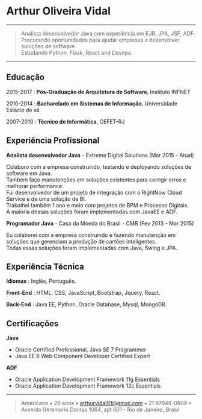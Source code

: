 Arthur Oliveira Vidal
============

----

>  Analista desenvolvedor Java com experiência em EJB, JPA, JSF, ADF.    
   Procurando oportunidades para ajudar empresas a desenvolver soluções de software.    
   Estudando Python, Flask, React and Devops.    

----

Educação
--

2015-2017
:   **Pós-Graduação de Arquitetura de Software**, Instituto INFNET    

2010-2014
:   **Bacharelado em Sistemas de Informação**, Universidade Estácio de sá    

2007-2010
:   **Técnico de Informática**, CEFET-RJ    


Experiência Profissional
--

**Analista desenvolvedor Java** - Extreme Digital Solutions (Mar 2015 - Atual)    

Colaboro com a empresa construindo, testando e deployando soluções de software em Java.    
Também faço manutenções em soluções existentes para corrigir erros e melhorar performance.     
Fui desenvolvedor de um projeto de integração com o RightNow Cloud Service e de uma solução de BI.   
Trabalhei também 1 ano e meio com projetos de BPM e Processo Digitais.    
A maioria dessas soluções foram implementadas com JavaEE e ADF.
        
**Programador Java** - Casa da Moeda do Brasil - CMB (Fev 2013 - Mar 2015)    

Eu colaborei com a empresa construindo e fazendo manutenção em soluções que gerenciam a produção de cartões inteligentes.    
Todas essas soluções foram implementadas com Java, Swing e JPA.    

Experiência Técnica
--

**Idiomas** : Inglês, Português.    

**Front-End** :   HTML, CSS, JavaScript, Bootstrap, Jquery, React.    

**Back-End** :   Java EE, Python, Oracle Database, Mysql, MongoDB.


Certificações
--

**Java**

* Oracle Certified Professional, Java SE 7 Programmer
* Java EE 6 Web Component Developer Certified Expert

**ADF**

* Oracle Application Development Framework 11g Essentials
* Oracle Application Development Framework 12c Essentials

----

> Americano • 26 anos • arthurvidal91@gmail.com • 21 97948-0809 •
> Avenida Geremario Dantas 1064, apt 601 - Rio de Janeiro, Brasil
